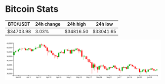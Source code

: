 # Bitcoin Stats

BTC/USDT|24h change|24h high|24h low|
|---|---|---|---|
|$34703.98|3.03%|$34816.50|$33041.65|

<img src="./chart.svg">

